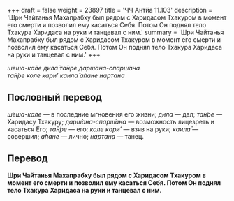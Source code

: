 +++
draft = false
weight = 23897
title = 'ЧЧ Антйа 11.103'
description = 'Шри Чайтанья Махапрабху был рядом с Харидасом Тхакуром в момент его смерти и позволил ему касаться Себя. Потом Он поднял тело Тхакура Харидаса на руки и танцевал с ним.'
summary = 'Шри Чайтанья Махапрабху был рядом с Харидасом Тхакуром в момент его смерти и позволил ему касаться Себя. Потом Он поднял тело Тхакура Харидаса на руки и танцевал с ним.'
+++

_ш́еша-ка̄ле дила̄ та̄н̇ре дарш́ана-спарш́ана  
та̄н̇ре коле кари’ каила̄ а̄пане нартана_

## Пословный перевод

_ш́еша_\-_ка̄ле_ — в последние мгновения его жизни; _дила̄_ — дал; _та̄н̇ре_ — Харидасу Тхакуру; _дарш́ана_\-_спарш́ана_ — возможность лицезреть и касаться Его; _та̄н̇ре_ — его; _коле_ _кари’_ — взяв на руки; _каила̄_ — совершил; _а̄пане_ — лично; _нартана_ — танец.

## Перевод

**Шри Чайтанья Махапрабху был рядом с Харидасом Тхакуром в момент его смерти и позволил ему касаться Себя. Потом Он поднял тело Тхакура Харидаса на руки и танцевал с ним.**
